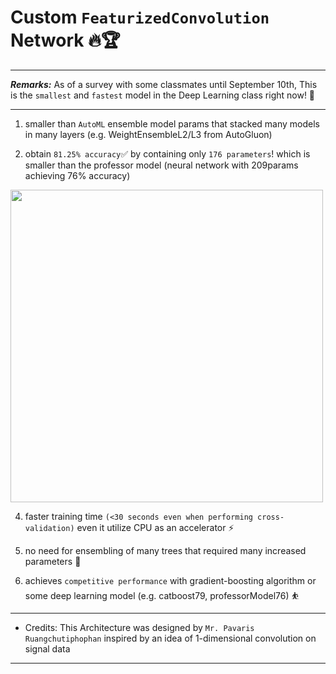 # Custom `FeaturizedConvolution` Network 🔥🏆


---


***Remarks:*** As of a survey with some classmates until September 10th, This is the `smallest` and `fastest` model in the Deep Learning class right now! 🥇


---



1.   smaller than `AutoML` ensemble model params that stacked many models in many layers (e.g. WeightEnsembleL2/L3 from AutoGluon)

2.   obtain `81.25% accuracy`✅ by containing only `176 parameters`! which is smaller than the professor model (neural network with 209params achieving 76% accuracy)
<img align="middle" width="500" src="https://github.com/pavaris-pm/FeaturizedConvolution-Network/blob/main/custommodel_size_new.PNG">

4. faster training time `(<30 seconds even when performing cross-validation)` even it utilize CPU as an accelerator ⚡

5. no need for ensembling of many trees that required many increased parameters 🌳

6. achieves `competitive performance` with gradient-boosting algorithm or some deep learning model (e.g. catboost79, professorModel76) ⛹

---
- Credits: This Architecture was designed by `Mr. Pavaris Ruangchutiphophan` inspired by an idea of 1-dimensional convolution on signal data
---
